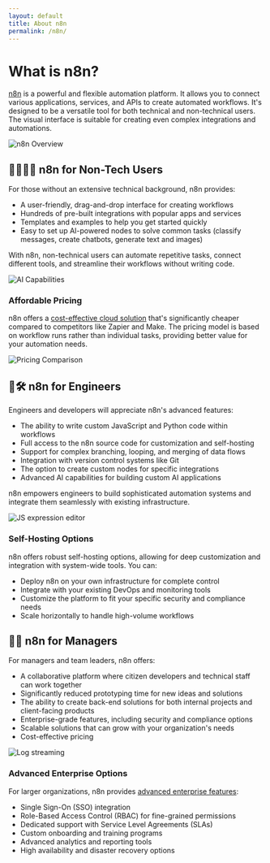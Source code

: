 ```yaml
---
layout: default
title: About n8n
permalink: /n8n/
---
```


# What is n8n?

[n8n](https://n8n.partnerlinks.io/xrtl7yst4s97) is a powerful and flexible automation platform. It allows you to connect various applications, services, and APIs to create automated workflows. It's designed to be a versatile tool for both technical and non-technical users. The visual interface is suitable for creating even complex integrations and automations.

![n8n Overview](https://n8n.io/_nuxt/image/bf4fe9.png)

## 👨‍💼👩‍💼 n8n for Non-Tech Users

For those without an extensive technical background, n8n provides:

- A user-friendly, drag-and-drop interface for creating workflows
- Hundreds of pre-built integrations with popular apps and services
- Templates and examples to help you get started quickly
- Easy to set up AI-powered nodes to solve common tasks (classify messages, create chatbots, generate text and images)

With n8n, non-technical users can automate repetitive tasks, connect different tools, and streamline their workflows without writing code.

![AI Capabilities](https://n8n.io/_nuxt/image/db76ca.png)


### Affordable Pricing

n8n offers a [cost-effective cloud solution](https://n8n.partnerlinks.io/n8n-pricing) that's significantly cheaper compared to competitors like Zapier and Make. The pricing model is based on workflow runs rather than individual tasks, providing better value for your automation needs.

![Pricing Comparison](https://n8niostorageaccount.blob.core.windows.net/n8nio-strapi-blobs-stage/assets/price_comparison3_a73575928a.jpg)

## 🧰🛠️ n8n for Engineers

Engineers and developers will appreciate n8n's advanced features:

- The ability to write custom JavaScript and Python code within workflows
- Full access to the n8n source code for customization and self-hosting
- Support for complex branching, looping, and merging of data flows
- Integration with version control systems like Git
- The option to create custom nodes for specific integrations
- Advanced AI capabilities for building custom AI applications

n8n empowers engineers to build sophisticated automation systems and integrate them seamlessly with existing infrastructure.

![JS expression editor](https://n8n.io/_nuxt/image/41ff09.png)

### Self-Hosting Options

n8n offers robust self-hosting options, allowing for deep customization and integration with system-wide tools. You can:

- Deploy n8n on your own infrastructure for complete control
- Integrate with your existing DevOps and monitoring tools
- Customize the platform to fit your specific security and compliance needs
- Scale horizontally to handle high-volume workflows

## 🧑‍💼 n8n for Managers

For managers and team leaders, n8n offers:

- A collaborative platform where citizen developers and technical staff can work together
- Significantly reduced prototyping time for new ideas and solutions
- The ability to create back-end solutions for both internal projects and client-facing products
- Enterprise-grade features, including security and compliance options
- Scalable solutions that can grow with your organization's needs
- Cost-effective pricing

![Log streaming](https://n8niostorageaccount.blob.core.windows.net/n8nio-strapi-blobs-prod/assets/enterprise_log_streaming_859d77d6d9.png)

### Advanced Enterprise Options

For larger organizations, n8n provides [advanced enterprise features](https://n8n.partnerlinks.io/n8n-enterprise):

- Single Sign-On (SSO) integration
- Role-Based Access Control (RBAC) for fine-grained permissions
- Dedicated support with Service Level Agreements (SLAs)
- Custom onboarding and training programs
- Advanced analytics and reporting tools
- High availability and disaster recovery options

